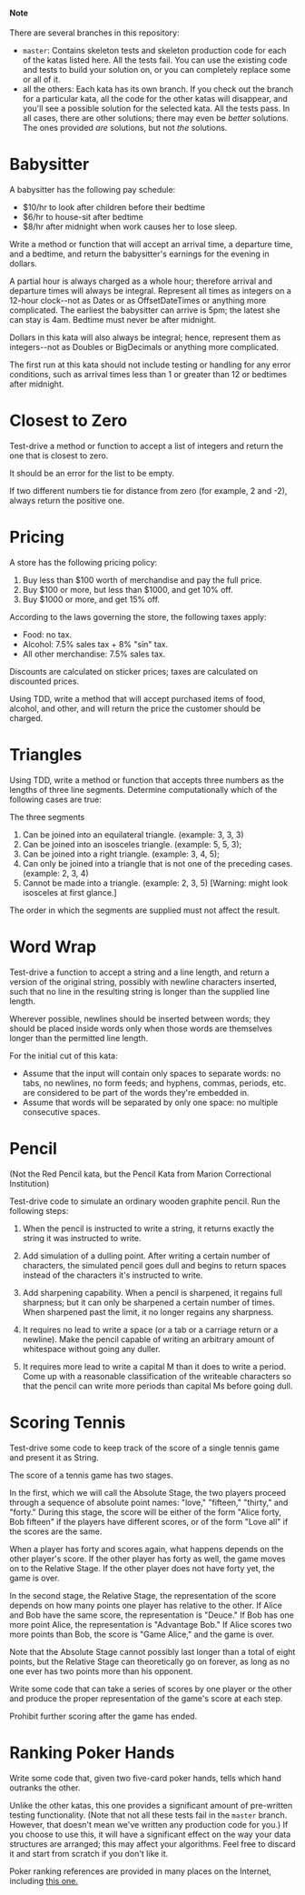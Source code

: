 #### Note
There are several branches in this repository:
* ```master```: Contains skeleton tests and skeleton production code for 
each of the katas listed here. All the tests fail. You can use the
existing code and tests to build your solution on, or you can completely
replace some or all of it.
* all the others: Each kata has its own branch.  If you check out the
branch for a particular kata, all the code for the other katas will
disappear, and you'll see a possible solution for the selected kata.
All the tests pass. In all cases, there are other solutions; there 
may even be _better_ solutions.  The ones provided _are_ solutions, 
but not _the_ solutions.


# Babysitter

A babysitter has the following pay schedule:

* $10/hr to look after children before their bedtime
* $6/hr to house-sit after bedtime
* $8/hr after midnight when work causes her to lose sleep.

Write a method or function that will accept an arrival time, a departure time, and 
a bedtime, and return the babysitter's earnings for the evening in dollars.

A partial hour is always charged as a whole hour; therefore arrival and departure
times will always be integral.  Represent all times as integers on a 12-hour 
clock--not as Dates or as OffsetDateTimes or anything more complicated.
The earliest the babysitter can arrive is 5pm; the latest she can stay is 4am.
Bedtime must never be after midnight.

Dollars in this kata will also always be integral; hence, represent them as 
integers--not as Doubles or BigDecimals or anything more complicated.

The first run at this kata should not include testing or handling for any error
conditions, such as arrival times less than 1 or greater than 12 or bedtimes after
midnight.


# Closest to Zero

Test-drive a method or function to accept a list of integers and return the one that 
is closest to zero.

It should be an error for the list to be empty.

If two different numbers tie for distance from zero (for example, 2 and -2), always 
return the positive one.


# Pricing

A store has the following pricing policy:

1. Buy less than $100 worth of merchandise and pay the full price.
1. Buy $100 or more, but less than $1000, and get 10% off.
1. Buy $1000 or more, and get 15% off.

According to the laws governing the store, the following taxes apply:

* Food: no tax.
* Alcohol: 7.5% sales tax + 8% "sin" tax.
* All other merchandise: 7.5% sales tax.

Discounts are calculated on sticker prices; taxes are calculated on discounted prices.

Using TDD, write a method that will accept purchased items of food, alcohol, and other, and will
return the price the customer should be charged.


# Triangles

Using TDD, write a method or function that accepts three numbers as the lengths of three line segments.
Determine computationally which of the following cases are true:

The three segments
  1. Can be joined into an equilateral triangle. (example: 3, 3, 3)
  1. Can be joined into an isosceles triangle. (example: 5, 5, 3);
  1. Can be joined into a right triangle. (example: 3, 4, 5);
  1. Can only be joined into a triangle that is not one of the preceding cases. (example: 2, 3, 4)
  1. Cannot be made into a triangle. (example: 2, 3, 5) [Warning: might look isosceles at first glance.]

The order in which the segments are supplied must not affect the result.


# Word Wrap

Test-drive a function to accept a string and a line length, and return a version of 
the original string, possibly with newline characters inserted, such that no line in 
the resulting string is longer than the supplied line length.

Wherever possible, newlines should be inserted between words; they should be placed
inside words only when those words are themselves longer than the permitted line 
length.

For the initial cut of this kata:

* Assume that the input will contain only spaces to separate words: no tabs, 
no newlines, no form feeds; and hyphens, commas, periods, etc. are considered to be 
part of the words they're embedded in.
* Assume that words will be separated by only one space: no multiple consecutive spaces.


# Pencil

(Not the Red Pencil kata, but the Pencil Kata from Marion Correctional Institution)

Test-drive code to simulate an ordinary wooden graphite pencil. Run the
following steps:

1. When the pencil is instructed to write a string, it returns exactly
the string it was instructed to write.

1. Add simulation of a dulling point.  After writing a certain number
of characters, the simulated pencil goes dull and begins to return
spaces instead of the characters it's instructed to write.

1. Add sharpening capability. When a pencil is sharpened, it regains
full sharpness; but it can only be sharpened a certain number of times.
When sharpened past the limit, it no longer regains any sharpness.

1. It requires no lead to write a space (or a tab or a carriage return
or a newline).  Make the pencil capable of writing an arbitrary amount
of whitespace without going any duller.

1. It requires more lead to write a capital M than it does to write
a period.  Come up with a reasonable classification of the writeable
characters so that the pencil can write more periods than capital Ms
before going dull.


# Scoring Tennis

Test-drive some code to keep track of the score of a single
tennis game and present it as String.

The score of a tennis game has two stages.

In the first, which we will call the Absolute Stage, the
two players proceed through a sequence of absolute point
names: "love," "fifteen," "thirty," and "forty." During this stage,
the score will be either of the form "Alice forty, Bob fifteen"
if the players have different scores, or of the form
"Love all" if the scores are the same.
  
When a player has forty and scores again, what happens depends
on the other player's score.  If the other player has forty
as well, the game moves on to the Relative Stage.  If the
other player does not have forty yet, the game is over.

In the second stage, the Relative Stage, the representation
of the score depends on how many points one player has
relative to the other.  If Alice and Bob have the same score,
the representation is "Deuce."  If Bob has one more point
Alice, the representation is "Advantage Bob."  If Alice
scores two more points than Bob, the score is "Game Alice,"
and the game is over.

Note that the Absolute Stage cannot possibly last longer
than a total of eight points, but the Relative Stage can
theoretically go on forever, as long as no one ever has
two points more than his opponent.

Write some code that can take a series of scores by one
player or the other and produce the proper representation
of the game's score at each step.

Prohibit further scoring after the game has ended.


# Ranking Poker Hands

Write some code that, given two five-card poker hands,
tells which hand outranks the other.

Unlike the other katas, this one provides a significant
amount of pre-written testing functionality.  (Note that
not all these tests fail in the ```master``` branch.
However, that doesn't mean we've written any production code
for you.)  If you choose to use this, it will have a 
significant effect on the way your data structures are 
arranged; this may affect your algorithms.  Feel free to 
discard it and start from scratch if you don't like it.

Poker ranking references are provided in many places on
the Internet, including [this one.](http://www.cardplayer.com/rules-of-poker/hand-rankings)
